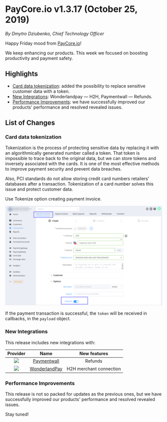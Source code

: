 # **PayCore.io v1.3.17 (October 25, 2019)**

*By Dmytro Dziubenko, Chief Technology Officer*

Happy Friday mood from [PayCore.io](http://paycore.io/)!

We keep enhancing our products. This week we focused on boosting productivity and payment safety.  

## Highlights
* [Card data tokenization](#card-data-tokenization): added the possibility to replace sensitive customer data with a token.
* [New Integrations](#integration-upgrade): Wonderlandpay &mdash; H2H, Paymentwall &mdash; Refunds.
* [Performance Improvements](#performance-improvements): we have successfully improved our products' performance and resolved revealed issues.

## List of Changes 

### Card data tokenization

Tokenization is the process of protecting sensitive data by replacing it with an algorithmically generated number called a token. That token is impossible to trace back to the original data, but we can store tokens and inversely associated with the cards. It is one of the most effective methods to improve payment security and prevent data breaches. 

Also, PCI standards do not allow storing credit card numbers retailers' databases after a transaction. Tokenization of a card number solves this issue and protect customer data.

Use Tokenize option creating payment invoice.

![](images/v1.3.17/tokenize.png)

If the payment transaction is successful, the `token` will be received in callbacks, in the `payload` object.

### New Integrations

This release includes new integrations with:

| Provider | Name  | New features |
|:-:|:-:|:-:|
| <img src="https://static.openfintech.io/payment_providers/paymentwall/logo.svg?w=70" width="70px"> | [Paymentwall](/connectors/paymentwall/) | Refunds |
|<img src="../images/v1.3.17/temporary-logo-wlandpay.png" width="70px"> | [WonderlandPay](/connectors/wlandpay/) | H2H merchant connection |

### Performance Improvements

This release is not so packed for updates as the previous ones, but we have successfully improved our products' performance and resolved revealed issues.

Stay tuned!
